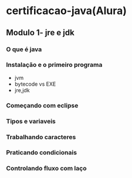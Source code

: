 # certificacao-java(Alura)


## Modulo 1- jre e jdk
### O que é java

### Instalação e o primeiro programa
* jvm
* bytecode vs EXE
* jre,jdk
### Começando com eclipse
### Tipos e variaveis
### Trabalhando caracteres
### Praticando condicionais
### Controlando fluxo com laço

